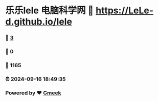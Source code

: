 # 乐乐lele 电脑科学网 :link: https://LeLe-d.github.io/lele 
### :page_facing_up: [3](https://LeLe-d.github.io/lele/tag.html) 
### :speech_balloon: 0 
### :hibiscus: 1165 
### :alarm_clock: 2024-09-16 18:49:35 
### Powered by :heart: [Gmeek](https://github.com/Meekdai/Gmeek)
